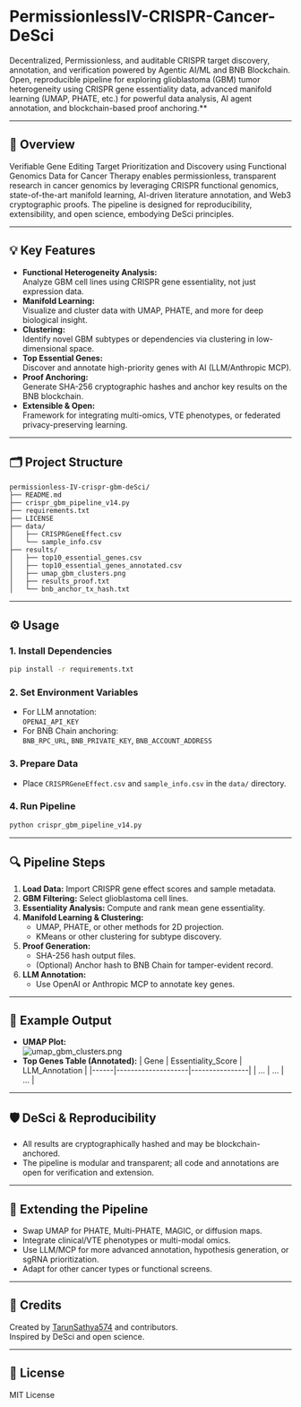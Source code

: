 # PermissionlessIV-CRISPR-Cancer-DeSci
Decentralized, Permissionless, and auditable CRISPR target discovery, annotation, and verification powered by Agentic AI/ML and BNB Blockchain. Open, reproducible pipeline for exploring glioblastoma (GBM) tumor heterogeneity using CRISPR gene essentiality data, advanced manifold learning (UMAP, PHATE, etc.) for powerful data analysis, AI agent annotation, and blockchain-based proof anchoring.**

---

## 🚀 Overview

Verifiable Gene Editing Target Prioritization and Discovery using Functional Genomics Data for Cancer Therapy enables permissionless, transparent research in cancer genomics by leveraging CRISPR functional genomics, state-of-the-art manifold learning, AI-driven literature annotation, and Web3 cryptographic proofs. The pipeline is designed for reproducibility, extensibility, and open science, embodying DeSci principles.

---

## 💡 Key Features

- **Functional Heterogeneity Analysis:**  
  Analyze GBM cell lines using CRISPR gene essentiality, not just expression data.
- **Manifold Learning:**  
  Visualize and cluster data with UMAP, PHATE, and more for deep biological insight.
- **Clustering:**  
  Identify novel GBM subtypes or dependencies via clustering in low-dimensional space.
- **Top Essential Genes:**  
  Discover and annotate high-priority genes with AI (LLM/Anthropic MCP).
- **Proof Anchoring:**  
  Generate SHA-256 cryptographic hashes and anchor key results on the BNB blockchain.
- **Extensible & Open:**  
  Framework for integrating multi-omics, VTE phenotypes, or federated privacy-preserving learning.

---

## 🗂️ Project Structure

```
permissionless-IV-crispr-gbm-deSci/
├── README.md
├── crispr_gbm_pipeline_v14.py
├── requirements.txt
├── LICENSE
├── data/
│   ├── CRISPRGeneEffect.csv
│   └── sample_info.csv
├── results/
│   ├── top10_essential_genes.csv
│   ├── top10_essential_genes_annotated.csv
│   ├── umap_gbm_clusters.png
│   ├── results_proof.txt
│   └── bnb_anchor_tx_hash.txt
```

---

## ⚙️ Usage

### 1. **Install Dependencies**
```bash
pip install -r requirements.txt
```

### 2. **Set Environment Variables**
- For LLM annotation:  
  `OPENAI_API_KEY`
- For BNB Chain anchoring:  
  `BNB_RPC_URL`, `BNB_PRIVATE_KEY`, `BNB_ACCOUNT_ADDRESS`

### 3. **Prepare Data**
- Place `CRISPRGeneEffect.csv` and `sample_info.csv` in the `data/` directory.

### 4. **Run Pipeline**
```bash
python crispr_gbm_pipeline_v14.py
```

---

## 🔍 Pipeline Steps

1. **Load Data:** Import CRISPR gene effect scores and sample metadata.
2. **GBM Filtering:** Select glioblastoma cell lines.
3. **Essentiality Analysis:** Compute and rank mean gene essentiality.
4. **Manifold Learning & Clustering:**  
   - UMAP, PHATE, or other methods for 2D projection.  
   - KMeans or other clustering for subtype discovery.
5. **Proof Generation:**  
   - SHA-256 hash output files.  
   - (Optional) Anchor hash to BNB Chain for tamper-evident record.
6. **LLM Annotation:**  
   - Use OpenAI or Anthropic MCP to annotate key genes.

---

## 🌟 Example Output

- **UMAP Plot:**  
  ![umap_gbm_clusters.png](results/umap_gbm_clusters.png)
- **Top Genes Table (Annotated):**
  | Gene | Essentiality_Score | LLM_Annotation |
  |------|--------------------|----------------|
  | ...  | ...                | ...            |

---

## 🛡️ DeSci & Reproducibility

- All results are cryptographically hashed and may be blockchain-anchored.
- The pipeline is modular and transparent; all code and annotations are open for verification and extension.

---

## 🧩 Extending the Pipeline

- Swap UMAP for PHATE, Multi-PHATE, MAGIC, or diffusion maps.
- Integrate clinical/VTE phenotypes or multi-modal omics.
- Use LLM/MCP for more advanced annotation, hypothesis generation, or sgRNA prioritization.
- Adapt for other cancer types or functional screens.

---

## 🤖 Credits

Created by [TarunSathya574](https://github.com/TarunSathya574) and contributors.  
Inspired by DeSci and open science.

---

## 📄 License

MIT License

